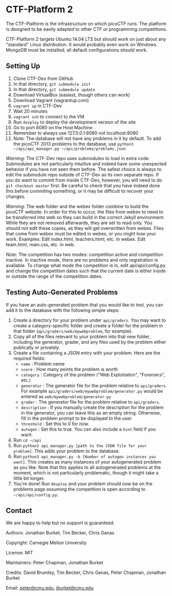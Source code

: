 CTF-Platform 2
==============

The CTF-Platform is the infrastructure on which picoCTF runs. The 
platform is designed to be easily adapted to other CTF or programming 
competitions.

CTF-Platform 2 targets Ubuntu 14.04 LTS but should work on just about 
any "standard" Linux distribution. It would probably even work on 
Windows. MongoDB must be installed; all default configurations should 
work.

Setting Up
------------
1. Clone CTF-Dev from GitHub
2. In that directory, `git submodule init`
3. In that directory, `git submodule update`
4. Download VirtualBox (easiest, though others can work)
5. Download Vagrant (vagrantup.com)
6. `vagrant up` in CTF-Dev
7. Wait 20 minutes
8. `vagrant ssh` to connect to the VM
9. Run `devploy` to deploy the development version of the site
10. Go to port 8080 on the Host Machine
11. Remember to always use 127.0.0.1:8080 not localhost:8080
12. Note: The database will not have any problems in it by default. To add the picoCTF 2013 problems to the database, use `python3 ~/api/api_manager.py ~/api/problems/problems.json`

*Warning*: The CTF-Dev repo uses submodules to load in extra code. Submodules are not particularly intuitive and indeed have some unexpected behavior if you have not seen them before. The safest choice is always to edit the submodule repo outside of CTF-Dev as its own separate repo. If you do want to commit from inside CTF-Dev, however, you will need to do `git checkout master` first. Be careful to check that you have indeed done this before commiting something, or it may be difficult to recover your changes.

*Warning*: The web folder and the webex folder combine to build the picoCTF website. In order for this to occur, the files from webex to need to be transferred into web so they can build in the correct Jekyll environment. While they are not removed afterwards, they are set to read only. You *should not* edit these copies, as they will get overwritten from webex. Files that come from webex must be edited in webex, or you might lose your work. Examples: Edit index.html, teachers.html, etc. in webex. Edit team.html, main.css, etc. in web.

*Note*: The competition has two modes: competition active and competition inactive. In inactive mode, there are no problems and only registration is available. To change what mode the competition is in, edit api/api/config.py and change the competition dates such that the current date is either inside or outside the range of the competition dates.

Testing Auto-Generated Problems
------------
If you have an auto-generated problem that you would like to test, you can add it to the database with the following simple steps:

1. Create a directory for your problem under `api/graders`. You may want to create a category-specific folder and create a folder for the problem in that folder (`api/graders/web/mywebproblem`, for example).
2. Copy all of the files relevant to your problem into that new folder, including the generator, grader, and any files used by the problem either publically or privately.
3. Create a file containing a JSON entry with your problem. Here are the required fields:
    - `name` : Problem name
    - `score` : How many points the problem is worth
    - `category` : Category of the problem ("Web Exploitaiton", "Forensics", etc.)
    - `generator` : The generator file for the problem relative to `api/graders`. For example `api/graders/web/mywebproblem/generator.py` would be entered as `web/mywebproblem/generator.py`
    - `grader` : The generator file for the problem relative to `api/graders`.
    - `description` : If you manually create the description for the problem in the generator, you can leave this as an empty string. Otherwise, fill in the problem prompt to be displayed to the user.
    - `threshold` : Set this to 0 for now.
    - `autogen` : Set this to true.
  You can also include a `hint` field if you want.
4. Run `cd ~/api`
5. Run `python3 api_manager.py [path to the JSON file for your problem]`. This adds your problem to the database.
6. Run `python3 api_manager.py -b [Number of autogen instances you want]`. This creates as many instances of your autogenerated problem as you like. Note that this applies to all autogenerated problems at the moment, which is not particularly problematic, though it might take a little bit longer.
7. You're done! Run `devploy` and your problem should now be on the problems page assuming the competition is open according to `~/api/api/config.py`.


Contact
------------

We are happy to help but no support is guaranteed.

Authors: Jonathan Burket, Tim Becker, Chris Ganas

Copyright: Carnegie Mellon University

License: MIT

Maintainers: Peter Chapman, Jonathan Burket

Credits: David Brumley, Tim Becker, Chris Ganas, Peter Chapman, Jonathan Burket

Email: peter@cmu.edu, jburket@cmu.edu

